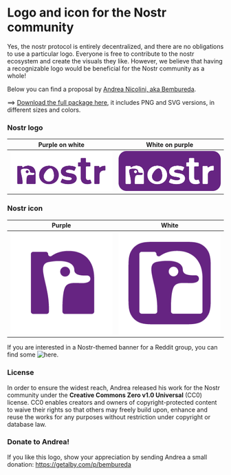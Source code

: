 # Logo and icon for the Nostr community

Yes, the nostr protocol is entirely decentralized, and there are no obligations to use a particular logo.
Everyone is free to contribute to the nostr ecosystem and create the visuals they like.
However, we believe that having a recognizable logo would be beneficial for the Nostr community as a whole!

Below you can find a proposal by [Andrea Nicolini, aka Bembureda](https://dribbble.com/Bembureda).  

==> [Download the full package here](/nostr-logo-and-icon.zip), it includes PNG and SVG versions, in different sizes and colors.

### Nostr logo 
| Purple on white | White on purple |
| ------- | ------- | 
| ![Nostr logo purple on white](/PNG/nostr-logo-purple-on-white-929x363.png) | ![Nostr logo white on purple](/PNG/nostr-logo-white-on-purple-929x363.png) |

### Nostr icon
| Purple | White | 
| ------- | ------- |  
| ![Nostr icon purple ](/PNG/nostr-icon-purple-256x256.png) | ![Nostr icon white](/PNG/nostr-icon-white-256x256.png) |

If you are interested in a Nostr-themed banner for a Reddit group, you can find some ![here](https://github.com/mbarulli/nostr-logo/blob/main/Reddit%20banners).

### License
In order to ensure the widest reach, Andrea released his work for the Nostr community under the **Creative Commons Zero v1.0 Universal** (CC0) license.
CC0 enables creators and owners of copyright-protected content to waive their rights so that others may freely build upon, enhance and reuse the works for any purposes without restriction under copyright or database law.

### Donate to Andrea!
If you like this logo, show your appreciation by sending Andrea a small donation: https://getalby.com/p/bembureda
